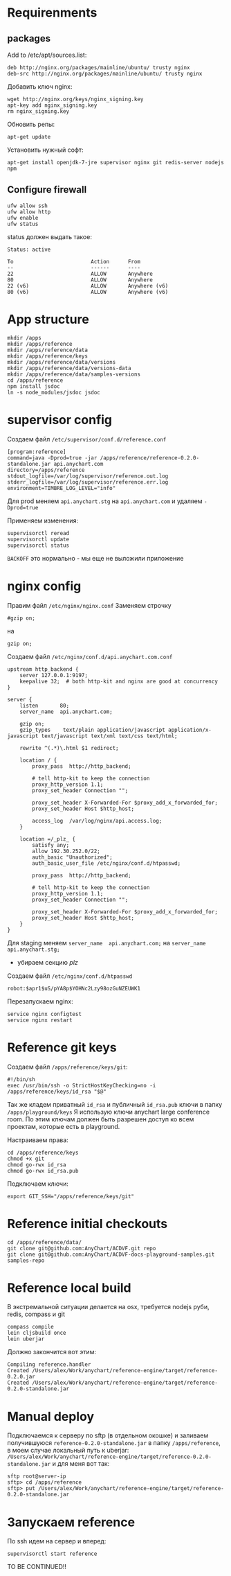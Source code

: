 # Requirenments

## packages

Add to /etc/apt/sources.list:
```
deb http://nginx.org/packages/mainline/ubuntu/ trusty nginx
deb-src http://nginx.org/packages/mainline/ubuntu/ trusty nginx
```

Добавить ключ nginx:
```
wget http://nginx.org/keys/nginx_signing.key
apt-key add nginx_signing.key
rm nginx_signing.key
```

Обновить репы:
```
apt-get update
```

Установить нужный софт:
```
apt-get install openjdk-7-jre supervisor nginx git redis-server nodejs npm
```

## Configure firewall
```
ufw allow ssh
ufw allow http
ufw enable
ufw status
```
status должен выдать такое:
```
Status: active

To                         Action      From
--                         ------      ----
22                         ALLOW       Anywhere
80                         ALLOW       Anywhere
22 (v6)                    ALLOW       Anywhere (v6)
80 (v6)                    ALLOW       Anywhere (v6)
```

# App structure
```
mkdir /apps
mkdir /apps/reference
mkdir /apps/reference/data
mkdir /apps/reference/keys
mkdir /apps/reference/data/versions
mkdir /apps/reference/data/versions-data
mkdir /apps/reference/data/samples-versions
cd /apps/reference
npm install jsdoc
ln -s node_modules/jsdoc jsdoc
```

# supervisor config

Создаем файл `/etc/supervisor/conf.d/reference.conf`

```
[program:reference]
command=java -Dprod=true -jar /apps/reference/reference-0.2.0-standalone.jar api.anychart.com
directory=/apps/reference
stdout_logfile=/var/log/supervisor/reference.out.log
stderr_logfile=/var/log/supervisor/reference.err.log
environment=TIMBRE_LOG_LEVEL="info"
```

Для prod меняем `api.anychart.stg` на `api.anychart.com` и удаляем `-Dprod=true`

Применяем изменения:
```
supervisorctl reread
supervisorctl update
supervisorctl status
```
`BACKOFF` это нормально - мы еще не выложили приложение

# nginx config

Правим файл `/etc/nginx/nginx.conf`
Заменяем строчку 
```
#gzip on;
```
на
```
gzip on;
```


Создаем файл `/etc/nginx/conf.d/api.anychart.com.conf`
```
upstream http_backend {
    server 127.0.0.1:9197;
    keepalive 32;  # both http-kit and nginx are good at concurrency
}

server {
    listen       80;
    server_name  api.anychart.com;

    gzip on;
    gzip_types    text/plain application/javascript application/x-javascript text/javascript text/xml text/css text/html;

    rewrite ^(.*)\.html $1 redirect;

    location / {
        proxy_pass  http://http_backend;

        # tell http-kit to keep the connection
        proxy_http_version 1.1;
        proxy_set_header Connection "";

        proxy_set_header X-Forwarded-For $proxy_add_x_forwarded_for;
        proxy_set_header Host $http_host;

        access_log  /var/log/nginx/api.access.log;
    }

    location =/_plz_ {
        satisfy any;
        allow 192.30.252.0/22;
        auth_basic "Unauthorized";
        auth_basic_user_file /etc/nginx/conf.d/htpasswd;

        proxy_pass  http://http_backend;

        # tell http-kit to keep the connection
        proxy_http_version 1.1;
        proxy_set_header Connection "";

        proxy_set_header X-Forwarded-For $proxy_add_x_forwarded_for;
        proxy_set_header Host $http_host;
    }
}
```

Для staging меняем `server_name  api.anychart.com;` на `server_name  api.anychart.stg;`
+ убираем секцию _plz_

Создаем файл `/etc/nginx/conf.d/htpasswd`
```
robot:$apr1$uS/pYA8p$YOHNc2Lzy98ozGuNZEUWK1
```

Перезапускаем nginx:
```
service nginx configtest
service nginx restart
```

# Reference git keys

Создаем файл `/apps/reference/keys/git`:
```
#!/bin/sh
exec /usr/bin/ssh -o StrictHostKeyChecking=no -i /apps/reference/keys/id_rsa "$@"
```

Так же кладем приватный `id_rsa` и публичный `id_rsa.pub` ключи в папку `/apps/playground/keys`
Я использую ключи anychart large conference room. По этим ключам должен быть разрешен доступ ко всем проектам, которые есть в playground.

Настраиваем права:
```
cd /apps/reference/keys
chmod +x git
chmod go-rwx id_rsa
chmod go-rwx id_rsa.pub
```

Подключаем ключи:
```
export GIT_SSH="/apps/reference/keys/git"
```

# Reference initial checkouts
```
cd /apps/reference/data/
git clone git@github.com:AnyChart/ACDVF.git repo
git clone git@github.com:AnyChart/ACDVF-docs-playground-samples.git samples-repo
```

# Reference local build
В экстремальной ситуации делается на osx, требуется nodejs руби, redis, compass и git
```
compass compile
lein cljsbuild once
lein uberjar
```

Должно закончится вот этим:
```
Compiling reference.handler
Created /Users/alex/Work/anychart/reference-engine/target/reference-0.2.0.jar
Created /Users/alex/Work/anychart/reference-engine/target/reference-0.2.0-standalone.jar
```

# Manual deploy
Подключаемся к серверу по sftp (в отдельном окошке) и заливаем получившуюся `reference-0.2.0-standalone.jar` в папку `/apps/reference`, в моем случае локальный путь к uberjar: `/Users/alex/Work/anychart/reference-engine/target/reference-0.2.0-standalone.jar` и для меня вот так:
```
sftp root@server-ip
sftp> cd /apps/reference
sftp> put /Users/alex/Work/anychart/reference-engine/target/reference-0.2.0-standalone.jar
```

# Запускаем reference
По ssh идем на сервер и вперед:
```
supervisorctl start reference
```

TO BE CONTINUED!!
